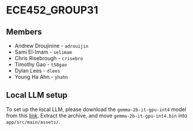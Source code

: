 # ECE452_GROUP31

## Members
- Andrew Droujinine - `adrouijin`
- Sami El-Imam - `selimam`
- Chris Risebrough - `crisebro`
- Timothy Gao - `t58gao`
- Dylan Lees - `dlees`
- Young Ha Ahn - `yhahn`

## Local LLM setup
To set up the local LLM, please download the `gemma-2b-it-gpu-int4` model from this [link](https://www.kaggle.com/models/google/gemma/tfLite/gemma-2b-it-gpu-int4).
Extract the archive, and move `gemma-2b-it-gpu-int4.bin` into `app/src/main/assets/`.
